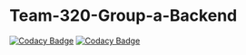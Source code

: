 # Team-320-Group-a-Backend

[![Codacy Badge](https://api.codacy.com/project/badge/Grade/ae68f595760a4b3aaeebbfac734eb2cf)](https://app.codacy.com/gh/BuildForSDGCohort2/Team-320-Group-a-Backend?utm_source=github.com&utm_medium=referral&utm_content=BuildForSDGCohort2/Team-320-Group-a-Backend&utm_campaign=Badge_Grade_Dashboard)
[![Codacy Badge](https://api.codacy.com/project/badge/Grade/ae68f595760a4b3aaeebbfac734eb2cf)](https://app.codacy.com/gh/BuildForSDGCohort2/Team-320-Group-a-Backend?utm_source=github.com&utm_medium=referral&utm_content=BuildForSDGCohort2/Team-320-Group-a-Backend&utm_campaign=Badge_Grade_Settings)